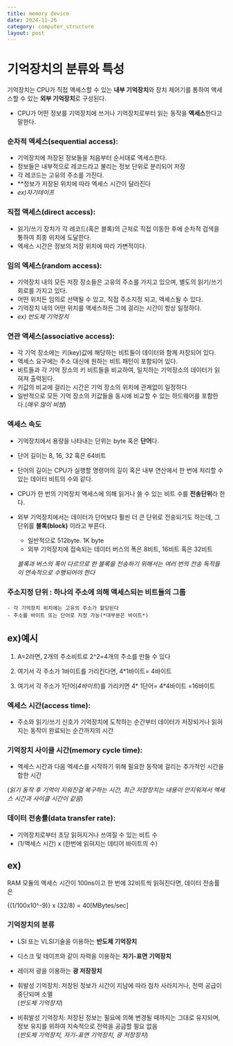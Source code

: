 ```yaml
---
title: memory device
date: 2024-11-26
category: computer_structure
layout: post
---
```

# 기억장치의 분류와 특성
기억장치는 CPU가 직접 액세스할 수 있는 **내부 기억장치**와 장치 제어기를 통하여 액세스할 수 있는 **외부 기억장치**로 구성된다.  

- CPU가 어떤 정보를 기억장치에 쓰거나 기억장치로부터 읽는 동작을 **액세스**한다고 말한다.  

### **순차적 엑세스(sequential access)**:
- 기억장치에 저장된 정보들을 처음부터 순서대로 엑세스한다.  
- 정보들은 내부적으로 레코드라고 불리는 정보 단위로 분리되어 저장
- 각 레코드는 고유의 주소를 가진다.
- **정보가 저장된 위치에 따라 엑세스 시간이 달라진다
- *ex)자기테이프*  
### **직접 액세스(direct access)**:
- 읽기/쓰기 장치가 각 레코드(혹은 블록)의 근처로 직접 이동한 후에 순차적 검색을 통하여 최종 위치에 도달한다.  
- 엑세스 시간은 정보의 저장 위치에 따라 가변적이다. 
### **임의 엑세스(random access)**:
- 기억장치 내의 모든 저장 장소들은 고유의 주소를 가지고 있으며, 별도의 읽기/쓰기 회로를 가지고 있다.  
- 어떤 위치든 임의로 선택될 수 있고, 직접 주소지정 되고, 액세스될 수 있다.  
- 기억장치 내의 어떤 위치를 액세스하든 그에 걸리는 시간이 항상 일정하다.
- *ex) 반도체 기억장치*
### **연관 액세스(associative access)**:
- 각 기억 장소에는 키(key)값에 해당하는 비트들이 데이터와 함께 저장되어 있다.  
- 액세스 요구에는 주소 대신에 원하는 비트 패턴이 포함되어 있다.  
- 비트들과 각 기억 장소의 키 비트들을 비교하여, 일치하는 기억장소의 데이터가 읽혀져 출력된다. 
- 키값의 비교에 걸리는 시간은 기억 장소의 위치에 관계없이 일정하다
- 일반적으로 모든 기억 장소의 키값들을 동시에 비교할 수 있는 하드웨어를 포함한다.(*매우 많이 비쌈*)  

### 엑세스 속도

- 기억장치에서 용량을 나타내는 단위는 byte 혹은 **단어**다.  

- 단어 길이는 8, 16, 32 혹은 64비트  

- 단어의 길이는 CPU가 실행할 명령어의 길이 혹은 내부 연산에서 한 번에 처리할 수 있는 데이터 비트의 수와 같다.  

- CPU가 한 번의 기억장치 액세스에 의해 읽거나 쓸 수 있는 비트 수를 **전송단위**라 한다.  

- 외부 기억장치에서는 데이터가 단어보다 훨씬 더 큰 단위로 전송되기도 하는데, 그 단위를 **블록(block)** 이라고 부른다.  
    - 일반적으로 512byte. 1K byte
    - 외부 기억장치에 접속되는 데이터 버스의 폭은 8비트, 16비트 혹은 32비트  

    *블록과 버스의 폭이 다르므로 한 블록을 전송하기 위해서는 여러 번의 전송 독작들이 연속적으로 수행되어야 한다*

### **주소지정 단위** : 하나의 주소에 의해 액세스되는 비트들의 그룹  
    - 각 기억장치 위치에는 고유의 주소가 할당된다
    - 주소를 바이트 또는 단어로 지정 가능(*대부분은 바이트*)  


ex)예시
--
1. A=2라면, 2개의 주소비트로 2^2=4개의 주소를 만들 수 있다  

2. 여기서 각 주소가 1바이트를 가리킨다면, 4*1바이트= 4바이트  

3. 여기서 각 주소가 1단어(*4바이트*)를 가리키면 4* 1단어= 4*4바이트 =16바이트  


### **엑세스 시간(access time)**: 
- 주소와 읽기/쓰기 신호가 기억장치에 도착하는 순간부터 데이터가 저장되거나 읽혀지는 동작이 완료되는 순간까지의 시간  

### **기억장치 사이클 시간(memory cycle time)**:
- 엑세스 시간과 다음 엑세스를 시작하기 위해 필요한 동작에 걸리는 추가적인 시간을 합한 시간  

(*읽기 동작 후 기억이 지워진걸 복구하는 시간, 최근 저장장치는 내용이 안지워져서 엑세스 시간과 사이클 시간이 같음*)

### 데이터 전송률(data transfer rate):
- 기억장치로부터 초당 읽혀지거나 쓰여질 수 있는 비트 수
- (1/액세스 시간) x (한번에 읽혀지는 데티어 바이트의 수)  

ex) 
--
RAM 모듈의 액세스 시간이 100ns이고 한 번에 32비트씩 읽혀진다면, 데이터 전송률은  

{(1/100x10^-9)} x (32/8) = 40[MBytes/sec]  

### 기억장치의 분류
- LSI 또는 VLSI기술을 이용하는 **반도체 기억장치**

- 디스크 및 테이프와 같이 자력을 이용하는 **자기-표면 기억장치**

- 레이저 광을 이용하는 **광 저장장치**

- 휘발성 기억장치: 저장된 정보가 시간이 지남에 따라 점차 사라지거나, 전력 공급이 중단되며 소멸  
(*반도체 기억장치*)
- 비휘발성 기억장치: 저장된 정보는 필요에 의해 변경될 때까지는 그대로 유지되며, 정보 유지를 위하여 지속적으로 전력을 공급할 필요 없음  
(*반도체 기억장치, 자기-표면 기억장치, 광 저장장치*)
